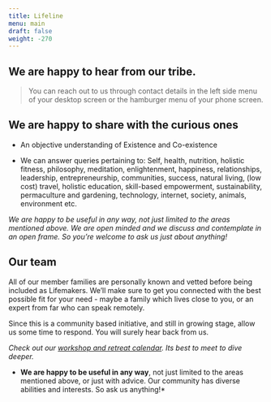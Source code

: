 ```yaml
---
title: Lifeline 
menu: main
draft: false
weight: -270
---
```


## We are happy to hear from our tribe.

> You can reach out to us through contact details in the left side menu of your desktop screen or the hamburger menu of your phone screen.

## We are happy to share with the curious ones 

* An objective understanding of Existence and Co-existence

* We can answer queries pertaining to: Self, health, nutrition, holistic fitness, philosophy, meditation, enlightenment, happiness, relationships, leadership, entrepreneurship, communities, success, natural living, (low cost) travel, holistic education, skill-based empowerment, sustainability, permaculture and gardening, technology, internet, society, animals, environment etc.

*We are happy to be useful in any way, not just limited to the areas mentioned above. We are open minded and we discuss and contemplate in an open frame. So you’re welcome to ask us just about anything!*

## Our team

All of our member families are personally known and vetted before being included as Lifemakers. We’ll make sure to get you connected with the best possible fit for your need - maybe a family which lives close to you, or an expert from far who can speak remotely.  

Since this is a community based initiative, and still in growing stage, allow us some time to respond. You will surely hear back from us.

*Check out our [workshop and retreat calendar](/workshops-and-retreats). Its best to meet to dive deeper.*

* **We are happy to be useful in any way**, not just limited to the areas mentioned above, or just with advice. Our community has diverse abilities and interests. So ask us anything!*


